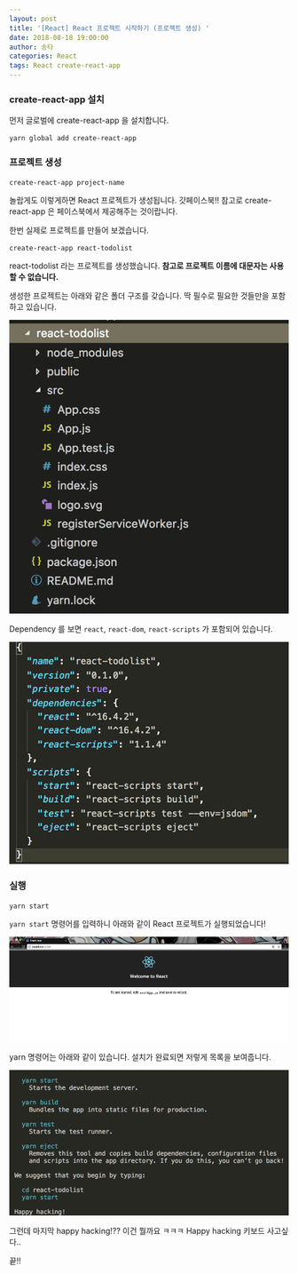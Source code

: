 ```yaml
---
layout: post
title: '[React] React 프로젝트 시작하기 (프로젝트 생성) '
date: 2018-08-18 19:00:00
author: 송타
categories: React
tags: React create-react-app
---
```


### create-react-app 설치

먼저 글로벌에 create-react-app 을 설치합니다.

```
yarn global add create-react-app
```

### 프로젝트 생성

```
create-react-app project-name
```

놀랍게도 이렇게하면 React 프로젝트가 생성됩니다. 갓페이스북!! 참고로 create-react-app 은 페이스북에서 제공해주는 것이랍니다.

한번 실제로 프로젝트를 만들어 보겠습니다.

```
create-react-app react-todolist
```

react-todolist 라는 프로젝트를 생성했습니다. **참고로 프로젝트 이름에 대문자는 사용할 수 없습니다.**

생성한 프로젝트는 아래와 같은 폴더 구조를 갖습니다. 딱 필수로 필요한 것들만을 포함하고 있습니다.

![react-todolist 폳더 구조](/assets/img/2018-08-18-create-react-app/폴더구조.png)

Dependency 를 보면 `react`, `react-dom`, `react-scripts` 가 포함되어 있습니다.

![react-todolist dependency](/assets/img/2018-08-18-create-react-app/dependency.png)

### 실행

```
yarn start
```

`yarn start` 명령어를 입력하니 아래와 같이 React 프로젝트가 실행되었습니다!

![react-todolist 실행화면](/assets/img/2018-08-18-create-react-app/start.png)

yarn 명령어는 아래와 같이 있습니다. 설치가 완료되면 저렇게 목록을 보여줍니다.

![yarn 명령어](/assets/img/2018-08-18-create-react-app/yarn.png)

그런데 마지막 happy hacking!?? 이건 뭘까요 ㅋㅋㅋ Happy hacking 키보드 사고싶다..

끝!!
